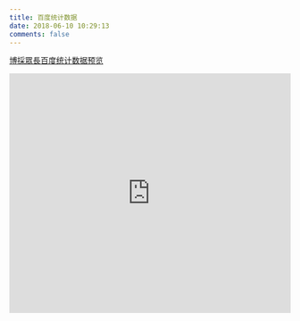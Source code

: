 ```yaml
---
title: 百度统计数据
date: 2018-06-10 10:29:13
comments: false
---
```


<a href="https://tongji.baidu.com/web/welcome/ico?s=d25f1e053205bf07562f33365fef04d7" target="_blank" class="LinkCard">博採眾長百度统计数据预览</a>

<iframe height=430 width=100% src="https://tongji.baidu.com/web/welcome/ico?s=d25f1e053205bf07562f33365fef04d7" frameborder=0 allowfullscreen>
</iframe>
